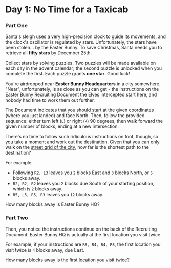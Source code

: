 # Day 1: No Time for a Taxicab
### Part One
Santa's sleigh uses a very high-precision clock to guide its movements, and the clock's oscillator is regulated by stars. Unfortunately, the stars have been stolen... by the Easter Bunny. To save Christmas, Santa needs you to retrieve all **fifty stars** by December 25th.

Collect stars by solving puzzles. Two puzzles will be made available on each day in the advent calendar; the second puzzle is unlocked when you complete the first. Each puzzle grants **one star**. Good luck!

You're airdropped near **Easter Bunny Headquarters** in a city somewhere. "Near", unfortunately, is as close as you can get - the instructions on the Easter Bunny Recruiting Document the Elves intercepted start here, and nobody had time to work them out further.

The Document indicates that you should start at the given coordinates (where you just landed) and face North. Then, follow the provided sequence: either turn left (`L`) or right (`R`) 90 degrees, then walk forward the given number of blocks, ending at a new intersection.

There's no time to follow such ridiculous instructions on foot, though, so you take a moment and work out the destination. Given that you can only walk on the [street grid of the city](https://en.wikipedia.org/wiki/Taxicab_geometry), how far is the shortest path to the destination?

For example:

- Following `R2, L3` leaves you `2` blocks East and `3` blocks North, or `5` blocks away.
- `R2, R2, R2` leaves you `2` blocks due South of your starting position, which is `2` blocks away.
- `R5, L5, R5, R3` leaves you `12` blocks away.

How many blocks away is Easter Bunny HQ?

### Part Two 

Then, you notice the instructions continue on the back of the Recruiting Document. Easter Bunny HQ is actually at the first location you visit twice.

For example, if your instructions are `R8, R4, R4, R8`, the first location you visit twice is `4` blocks away, due East.

How many blocks away is the first location you visit twice?
